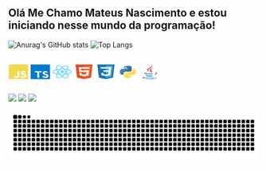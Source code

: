 ## Olá Me Chamo Mateus Nascimento e estou iniciando nesse mundo da programação!

![Anurag's GitHub stats](https://github-readme-stats.vercel.app/api?username=MateusJn&show_icons=true&theme=transparent)
![Top Langs](https://github-readme-stats.vercel.app/api/top-langs/?username=MateusJn&layout=compact&theme=transparent)


<div style="display: inline_block"><br>
  <img align="center" alt="Mateus-Js" height="30" width="40" src="https://raw.githubusercontent.com/devicons/devicon/master/icons/javascript/javascript-plain.svg">
  <img align="center" alt="Mateus-Ts" height="30" width="40" src="https://raw.githubusercontent.com/devicons/devicon/master/icons/typescript/typescript-plain.svg">
  <img align="center" alt="Mateus-React" height="30" width="40" src="https://raw.githubusercontent.com/devicons/devicon/master/icons/react/react-original.svg">
  <img align="center" alt="Mateus-HTML" height="30" width="40" src="https://raw.githubusercontent.com/devicons/devicon/master/icons/html5/html5-original.svg">
  <img align="center" alt="Mateus-CSS" height="30" width="40" src="https://raw.githubusercontent.com/devicons/devicon/master/icons/css3/css3-original.svg">
  <img align="center" alt="Mateus-Python" height="30" width="40" src="https://raw.githubusercontent.com/devicons/devicon/master/icons/python/python-original.svg">
  <img align="center" alt="Mateus-Java" height="30" width="40" src="https://raw.githubusercontent.com/devicons/devicon/master/icons/java/java-original.svg">
</div>
  
  ##
 
<div> 

  <a href="https://instagram.com/mateusnasciment0" target="_blank"><img src="https://img.shields.io/badge/-Instagram-%23E4405F?style=for-the-badge&logo=instagram&logoColor=white" target="_blank"></a>
  <a href = "mailto:mateusnascimento010@gmail.com"><img src="https://img.shields.io/badge/-Gmail-%23333?style=for-the-badge&logo=gmail&logoColor=white" target="_blank"></a>
  <a href="" target="_blank"><img src="https://img.shields.io/badge/-LinkedIn-%230077B5?style=for-the-badge&logo=linkedin&logoColor=white" target="_blank"></a> 
  
</div>

<div>
<picture>
  <source media="(prefers-color-scheme: dark)" srcset="https://raw.githubusercontent.com/MateusJn/MateusJn/output/github-contribution-grid-snake-dark.svg">
  <source media="(prefers-color-scheme: light)" srcset="https://raw.githubusercontent.com/MateusJn/MateusJn/output/github-contribution-grid-snake.svg">
  <img alt="github contribution grid snake animation" src="https://raw.githubusercontent.com/MateusJn/MateusJn/output/github-contribution-grid-snake.svg">
</picture>
</div>
